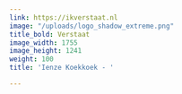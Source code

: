 ```yaml
---
link: https://ikverstaat.nl
image: "/uploads/logo_shadow_extreme.png"
title_bold: Verstaat
image_width: 1755
image_height: 1241
weight: 100
title: 'Ienze Koekkoek - '

---
```

